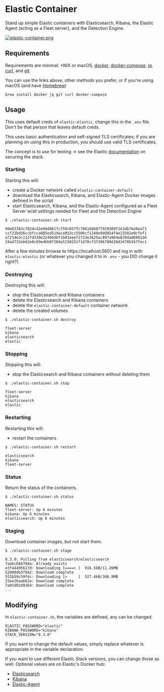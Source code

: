 # Elastic Container

Stand up simple Elastic containers with Elasticsearch, Kibana, the Elastic Agent (acting as a Fleet server), and the Detection Engine.

[![elastic-container.png](https://i.postimg.cc/J7TpsqKJ/elastic-container.png)](https://postimg.cc/NLH6VR3f)

## Requirements

Requirements are minimal: \*NIX or macOS, [docker](https://docs.docker.com/get-docker/), [docker-compose](https://docs.docker.com/compose/), [jq](https://stedolan.github.io/jq/download/), [curl](https://curl.se/download.html), and [git](https://git-scm.com/book/en/v2/Getting-Started-Installing-Git).

You can use the links above, other methods you prefer, or if you're using macOS (and have [Homebrew](https://brew.sh/))

```
brew install docker jq git curl docker-compose
```

## Usage

This uses default creds of `elastic:elastic`, change this in the `.env` file. Don't be that person that leaves default creds.

This uses basic authentication and self-signed TLS certificates; if you are planning on using this in production, you should use valid TLS certificates.

The concept is to use for testing -> see the Elastic [documentation](https://www.elastic.co/guide/en/elasticsearch/reference/current/secure-cluster.html) on securing the stack.

### Starting

Starting this will:
- create a Docker network called `elastic-container-default`
- download the Elasticsearch, Kibana, and Elastic-Agent Docker images defined in the script
- start Elasticsearch, Kibana, and the Elastic-Agent configured as a Fleet Server w/all settings needed for Fleet and the Detection Engine

```
$ ./elastic-container.sh start

99e03383cf824cd2e04d061fcf59c057fc78616bb877929309f2e1db76e9ea73
ccf21bd36ccbfcca885ed519ace053cc5506cf1248e9dd854f4e22582e0cfef1
a7214e3c112fd330e32404dbf1b01eeef2733e3629ac897a964e829dad6981dd
24ad732eb62e0c69e4bb0f204a5150251f1d78cf3f286780d26d3478b3b7fec1
```
After a few minutes browse to https://localhost:5601 and log in with `elastic:elastic` (or whatever you changed it to in `.env` - you DID change it right?).

### Destroying

Destroying this will:
- stop the Elasticsearch and Kibana containers
- delete the Elasticsearch and Kibana containers
- delete the `elastic-container-default` container network
- delete the created volumes

```
$ ./elastic-container.sh destroy

fleet-server
kibana
elasticsearch
elastic
```

### Stopping

Stopping this will:
- stop the Elasticsearch and Kibana containers without deleting them

```
$ ./elastic-container.sh stop

fleet-server
kibana
elasticsearch
elastic
```

### Restarting

Restarting this will:
- restart the containers

```
$ ./elastic-container.sh restart

elasticsearch
kibana
fleet-server
```

### Status

Return the status of the containers.

```
$ ./elastic-container.sh status

NAMES: STATUS
fleet-server: Up 6 minutes
kibana: Up 6 minutes
elasticsearch: Up 6 minutes
```

### Staging

Download container images, but not start them.

```
$ ./elastic-container.sh stage

8.3.0: Pulling from elasticsearch/elasticsearch
7aabcb84784a: Already exists
e3f44495617d: Downloading [====> ]  916.5kB/11.26MB
52008db3f842: Download complete
551b59c59fdc: Downloading [>     ]  527.4kB/366.9MB
25ee26aa662e: Download complete
7a85d02d9264: Download complete
...
```

## Modifying

In `elastic-container.sh`, the variables are defined, any can be changed.
```
ELASTIC_PASSWORD="elastic"
KIBANA_PASSWORD="kibana"
STACK_VERSION="8.3.0"
```

If you want to change the default values, simply replace whatever is appropriate in the variable declaration.

If you want to use different Elastic Stack versions, you can change those as well. Optional values are on Elastic's Docker hub:

- [Elasticsearch](https://hub.docker.com/r/elastic/elasticsearch/tags?page=1&ordering=last_updated)
- [Kibana](https://hub.docker.com/r/elastic/kibana/tags?page=1&ordering=last_updated)
- [Elastic-Agent](https://hub.docker.com/r/elastic/elastic-agent/tags?page=1&ordering=last_updated)
